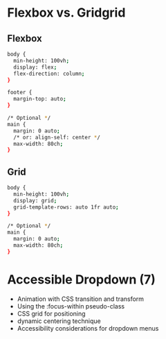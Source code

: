 # Flexbox vs. Gridgrid

## Flexbox 
```sh
body {
  min-height: 100vh;
  display: flex;
  flex-direction: column;
}

footer {
  margin-top: auto;
}

/* Optional */
main {
  margin: 0 auto;
  /* or: align-self: center */
  max-width: 80ch;
}
```

## Grid
```sh
body {
  min-height: 100vh;
  display: grid;
  grid-template-rows: auto 1fr auto;
}

/* Optional */
main {
  margin: 0 auto;
  max-width: 80ch;
}
```

# Accessible Dropdown (7)

* Animation with CSS transition and transform
* Using the :focus-within pseudo-class
* CSS grid for positioning
* dynamic centering technique 
* Accessibility considerations for dropdown menus


